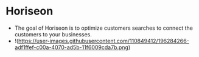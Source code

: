 # Horiseon 
* The goal of Horiseon is to optimize customers searches to connect the customers to your businesses.
* !(https://user-images.githubusercontent.com/110849412/196284266-adf1ffef-c00a-4070-ad5b-11f6009cda7b.png)
